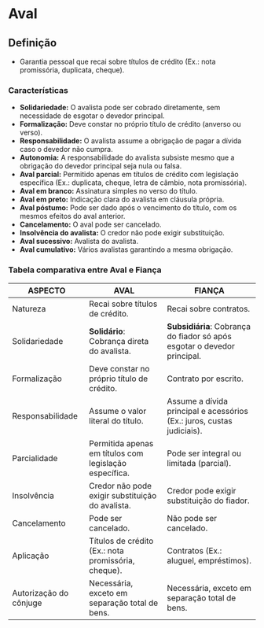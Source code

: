# Aval

## Definição 
- Garantia pessoal que recai sobre títulos de crédito (Ex.: nota promissória, duplicata, cheque).

### Características
- **Solidariedade:** O avalista pode ser cobrado diretamente, sem necessidade de esgotar o devedor principal.
- **Formalização:** Deve constar no próprio título de crédito (anverso ou verso).
- **Responsabilidade:** O avalista assume a obrigação de pagar a dívida caso o devedor não cumpra.
- **Autonomia:** A responsabilidade do avalista subsiste mesmo que a obrigação do devedor principal seja nula ou falsa.
- **Aval parcial:** Permitido apenas em títulos de crédito com legislação específica (Ex.: duplicata, cheque, letra de câmbio, nota promissória).
- **Aval em branco:** Assinatura simples no verso do título.
- **Aval em preto:** Indicação clara do avalista em cláusula própria.
- **Aval póstumo:** Pode ser dado após o vencimento do título, com os mesmos efeitos do aval anterior.
- **Cancelamento:** O aval pode ser cancelado.
- **Insolvência do avalista:** O credor não pode exigir substituição.
- **Aval sucessivo:** Avalista do avalista.
- **Aval cumulativo:** Vários avalistas garantindo a mesma obrigação.

### Tabela comparativa entre Aval e Fiança

| ASPECTO                | AVAL                                                   | FIANÇA                                                                   |
|------------------------|--------------------------------------------------------|--------------------------------------------------------------------------|
| Natureza               | Recai sobre títulos de crédito.                        | Recai sobre contratos.                                                   |
| Solidariedade          | **Solidário**: Cobrança direta do avalista.            | **Subsidiária**: Cobrança do fiador só após esgotar o devedor principal. |
| Formalização           | Deve constar no próprio título de crédito.             | Contrato por escrito.                                                    |
| Responsabilidade       | Assume o valor literal do título.                      | Assume a dívida principal e acessórios (Ex.: juros, custas judiciais).   |
| Parcialidade           | Permitida apenas em títulos com legislação específica. | Pode ser integral ou limitada (parcial).                                 |
| Insolvência            | Credor não pode exigir substituição do avalista.       | Credor pode exigir substituição do fiador.                               |
| Cancelamento           | Pode ser cancelado.                                    | Não pode ser cancelado.                                                  |
| Aplicação              | Títulos de crédito (Ex.: nota promissória, cheque).    | Contratos (Ex.: aluguel, empréstimos).                                   |
| Autorização do cônjuge | Necessária, exceto em separação total de bens.         | Necessária, exceto em separação total de bens.                           |